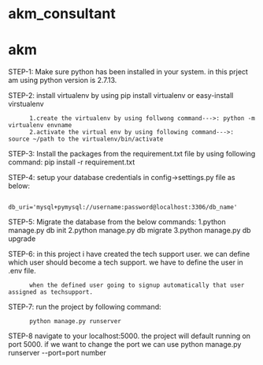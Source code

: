 # akm_consultant


# akm

STEP-1: Make sure python has been installed in your system. in this prject am using python version is 2.7.13.

STEP-2: install virtualenv by using pip install virtualenv or easy-install virstualenv
        
          1.create the virtualenv by using follwong command--->: python -m virtualenv envname
          2.activate the virtual env by using following command--->: source ~/path to the virtualenv/bin/activate
STEP-3: Install the packages from the requirement.txt file by using following command:
          pip install -r requirement.txt
            
            
STEP-4: setup your database credentials in config->settings.py file as below:
          
          db_uri='mysql+pymysql://username:password@localhost:3306/db_name'
          
STEP-5: Migrate the database from the below commands:
          1.python manage.py db init
          2.python manage.py db migrate
          3.python manage.py db upgrade
 
STEP-6: in this project i have created the tech support user. we can define which user should become a tech support. we have to define the user in .env file.
          
          when the defined user going to signup automatically that user assigned as techsupport.
         
STEP-7: run the project by following command:
          
          python manage.py runserver
         
STEP-8 navigate to your localhost:5000. the project will default running on port 5000.
          if we want to change the port we can use python manage.py runserver --port=port number
          
